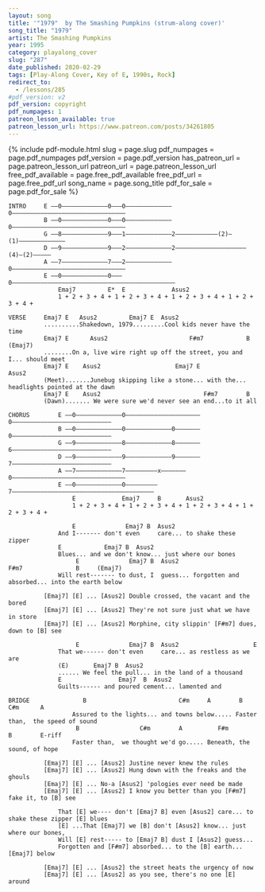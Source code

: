 ```yaml
---
layout: song
title: '"1979"  by The Smashing Pumpkins (strum-along cover)'
song_title: "1979"
artist: The Smashing Pumpkins
year: 1995
category: playalong_cover
slug: "287"
date_published: 2020-02-29
tags: [Play-Along Cover, Key of E, 1990s, Rock]
redirect_to:
  - /lessons/285
#pdf_version: v2
pdf_version: copyright
pdf_numpages: 1
patreon_lesson_available: true
patreon_lesson_url: https://www.patreon.com/posts/34261805
---
```


{% include pdf-module.html slug = page.slug pdf_numpages = page.pdf_numpages pdf_version = page.pdf_version has_patreon_url = page.patreon_lesson_url patreon_url = page.patreon_lesson_url free_pdf_available = page.free_pdf_available free_pdf_url = page.free_pdf_url song_name = page.song_title pdf_for_sale = page.pdf_for_sale %}

<!-- patreon_lesson_available: true
patreon_lesson_url: https://www.patreon.com/posts/34261805 -->


    INTRO     E ––0–––––––––––––0–––0–––––––––––––0––––––––––––––––––––––––––––––––
              B ––0–––––––––––––0–––0–––––––––––––0––––––––––––––––––––––––––––––––
              G ––8–––––––––––––9–––1–––––––––––––2––––––––––––(2)–(1)–––––––––––––
              D ––9–––––––––––––9–––2–––––––––––––2––––––––––––––––––––(4)–(2)–––––
              A ––7–––––––––––––7–––2–––––––––––––0––––––––––––––––––––––––––––––––
              E ––0–––––––––––––0–––0––––––––––––––––––––––––––––––––––––––––––––––
                  Emaj7         E*  E             Asus2
                  1 + 2 + 3 + 4 + 1 + 2 + 3 + 4 + 1 + 2 + 3 + 4 + 1 + 2 + 3 + 4 +

    VERSE     Emaj7 E   Asus2         Emaj7 E  Asus2
              ..........Shakedown, 1979.........Cool kids never have the time
              Emaj7 E      Asus2                       F#m7            B            (Emaj7)
              ........On a, live wire right up off the street, you and I... should meet
              Emaj7 E    Asus2                     Emaj7 E             Asus2
              (Meet).......Junebug skipping like a stone... with the... headlights pointed at the dawn
              Emaj7 E    Asus2                             F#m7        B
              (Dawn)....... We were sure we'd never see an end...to it all

    CHORUS        E ––0–––––––––––––0–––––––––––––––––––––0––––––––––––––––––––––––––––
                  B ––0–––––––––––––0–––––––––––––0–––––––0––––––––––––––––––––––––––––
                  G ––9–––––––––––––8–––––––––––––8–––––––6––––––––––––––––––––––––––––
                  D ––9–––––––––––––9–––––––––––––9–––––––7––––––––––––––––––––––––––––
                  A ––7–––––––––––––7–––––––––x–––––––0––––––––––––––––––––––––––––––––
                  E ––0–––––––––––––0–––––––––7––––––––––––––––––––––––––––––––––––––––
                      E             Emaj7     B       Asus2
                      1 + 2 + 3 + 4 + 1 + 2 + 3 + 4 + 1 + 2 + 3 + 4 + 1 + 2 + 3 + 4 +

                      E              Emaj7 B  Asus2
                  And I------- don't even     care... to shake these zipper
                  E            Emaj7 B  Asus2
                  Blues... and we don't know... just where our bones
                       E              Emaj7 B  Asus2                    F#m7               B     (Emaj7)
                  Will rest------- to dust, I  guess... forgotten and absorbed... into the earth below

              [Emaj7] [E] ... [Asus2] Double crossed, the vacant and the bored
              [Emaj7] [E] ... [Asus2] They're not sure just what we have in store
              [Emaj7] [E] ... [Asus2] Morphine, city slippin' [F#m7] dues, down to [B] see

                       E              Emaj7 B  Asus2                     E
                  That we------ don't even     care... as restless as we are
                  (E)       Emaj7 B  Asus2
                  ...... We feel the pull... in the land of a thousand
                  E                Emaj7  B  Asus2
                  Guilts------ and poured cement... lamented and

    BRIDGE               B                          C#m     A        B                 C#m      A    
                      Assured to the lights... and towns below..... Faster than,  the speed of sound  
                       B                 C#m        A          F#m         B        E-riff
                      Faster than,  we thought we'd go..... Beneath, the sound, of hope

              [Emaj7] [E] ... [Asus2] Justine never knew the rules
              [Emaj7] [E] ... [Asus2] Hung down with the freaks and the ghouls
              [Emaj7] [E] ... No-a [Asus2] 'pologies ever need be made
              [Emaj7] [E] ... [Asus2] I know you better than you [F#m7] fake it, to [B] see

                  That [E] we---- don't [Emaj7 B] even [Asus2] care... to shake these zipper [E] blues
                  [E] ...That [Emaj7] we [B] don't [Asus2] know... just where our bones,
                  Will [E] rest----- to [Emaj7 B] dust I [Asus2] guess...
                  Forgotten and [F#m7] absorbed... to the [B] earth... [Emaj7] below

              [Emaj7] [E] ... [Asus2] the street heats the urgency of now
              [Emaj7] [E] ... [Asus2] as you see, there's no one [E] around


<!-- 1 + 2 + 3 + 4 + 1 + 2 + 3 + 4 +
D   D   D U D U   U D   D U D
    >       >       >       > -->
